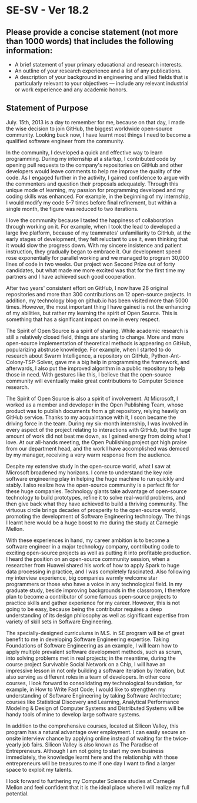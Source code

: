 # SE-SV - Ver 18.2

## Please provide a concise statement \(not more than 1000 words\) that includes the following information:

* A brief statement of your primary educational and research interests.
* An outline of your research experience and a list of any publications.
* A description of your background in engineering and allied fields that is particularly relevant to your objectives — include any relevant industrial or work experience and any academic honors.

## Statement of Purpose

July. 15th, 2013 is a day to remember for me, because on that day, I made the wise decision to join GitHub, the biggest worldwide open-source community. Looking back now, I have learnt most things I need to become a qualified software engineer from the community.

In the community, I developed a quick and effective way to learn programming. During my internship at a startup, I contributed code by opening pull requests to the company's repositories on GitHub and other developers would leave comments to help me improve the quality of the code. As I engaged further in the activity, I gained confidence to argue with the commenters and question their proposals adequately. Through this unique mode of learning, my passion for programming developed and my coding skills was enhanced. For example, in the beginning of my internship, I would modify my code 5-7 times before final refinement, but within a single month, the figure was reduced to two iterations.

I love the community because I tasted the happiness of collaboration through working on it. For example, when I took the lead to developed a large live platform, because of my teammates' unfamiliarity to GitHub, at the early stages of development, they felt reluctant to use it, even thinking that it would slow the progress down. With my sincere insistence and patient instruction, they gradually began to embrace it. Our development speed rose exponentially for parallel working and we managed to program 30,000 lines of code in two weeks. Our project won Second Prize out of forty candidates, but what made me more excited was that for the first time my partners and I have achieved such good cooperation.

After two years' consistent effort on GitHub, I now have 26 original repositories and more than 300 contributions on 12 open-source projects. In addition, my technology blog on github.io has been visited more than 5000 times. However, the most important thing I have gained is not the enhancing of my abilities, but rather my learning the spirit of Open Source. This is something that has a significant impact on me in every respect.

The Spirit of Open Source is a spirit of sharing. While academic research is still a relatively closed field, things are starting to change. More and more open-source implementation of theoretical methods is appearing on GitHub, popularizing abstruse knowledge. For example, when I started to do research about Swarm Intelligence, a repository on GitHub, Python-Ant-Colony-TSP-Solver, gave me a big help in programming the framework, and afterwards, I also put the improved algorithm in a public repository to help those in need. With gestures like this, I believe that the open-source community will eventually make great contributions to Computer Science research.

The Spirit of Open Source is also a spirit of involvement. At Microsoft, I worked as a member and developer in the Open Publishing Team, whose product was to publish documents from a git repository, relying heavily on GitHub service. Thanks to my acquaintance with it, I soon became the driving force in the team. During my six-month internship, I was involved in every aspect of the project relating to interactions with GitHub, but the huge amount of work did not beat me down, as I gained energy from doing what I love. At our all-hands meeting, the Open Publishing project got high praise from our department head, and the work I have accomplished was demoed by my manager, receiving a very warm response from the audience.

Despite my extensive study in the open-source world, what I saw at Microsoft broadened my horizons. I come to understand the key role software engineering play in helping the huge machine to run quickly and stably. I also realize how the open-source community is a perfect fit for these huge companies. Technology giants take advantage of open-source technology to build prototypes, refine it to solve real-world problems, and then give back what they have achieved to build a thriving community. The virtuous circle brings decades of prosperity to the open-source world, promoting the development of Software Engineering technology. The things I learnt here would be a huge boost to me during the study at Carnegie Mellon.

With these experiences in hand, my career ambition is to become a software engineer in a major technology company, contributing code to exciting open-source projects as well as putting it into profitable production. I heard the position on an open-source community session, when a researcher from Huawei shared his work of how to apply Spark to huge data processing in practice, and I was completely fascinated. Also following my interview experience, big companies warmly welcome star programmers or those who have a voice in any technological field. In my graduate study, beside improving backgrounds in the classroom, I therefore plan to become a contributor of some famous open-source projects to practice skills and gather experience for my career. However, this is not going to be easy, because being the contributor requires a deep understanding of its design philosophy as well as significant expertise from variety of skill sets in Software Engineering.

The specially-designed curriculums in M.S. in SE program will be of great benefit to me in developing Software Engineering expertise. Taking Foundations of Software Engineering as an example, I will learn how to apply multiple prevalent software development methods, such as scrum, into solving problems met in real projects; in the meantime, during the course project Survivable Social Network on a Chip, I will have an impressive lesson in not only building a software iteration by iteration, but also serving as different roles in a team of developers. In other core courses, I look forward to consolidating my technological foundation, for example, in How to Write Fast Code; I would like to strengthen my understanding of Software Engineering by taking Software Architecture; courses like Statistical Discovery and Learning, Analytical Performance Modeling & Design of Computer Systems and Distributed Systems will be handy tools of mine to develop large software systems.

In addition to the comprehensive courses, located at Silicon Valley, this program has a natural advantage over employment. I can easily secure an onsite interview chance by applying online instead of waiting for the twice-yearly job fairs. Silicon Valley is also known as The Paradise of Entrepreneurs. Although I am not going to start my own business immediately, the knowledge learnt here and the relationship with those entrepreneurs will be treasures to me if one day I want to find a larger space to exploit my talents.

I look forward to furthering my Computer Science studies at Carnegie Mellon and feel confident that it is the ideal place where I will realize my full potential.

